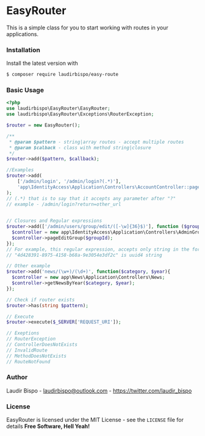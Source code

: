# EasyRouter

This is a simple class for you to start working with routes in your applications.



### Installation

Install the latest version with

```bash
$ composer require laudirbispo/easy-route
```

### Basic Usage

```php
<?php
use laudirbispo\EasyRouter\EasyRouter;
use laudirbispo\EasyRouter\Exceptions\RouterException;

$router = new EasyRouter();

/**
 * @param $pattern - string|array routes - accept multiple routes
 * @param $calback - class with method string|closure
 */
$router->add($pattern, $callback);

//Examples
$router->add(
    ['/admin/login', '/admin/login?(.*)'], 
    'app\IdentityAccess\Application\Controllers\AccountController::pageLogin'
);
// (.*) that is to say that it accepts any parameter after "?"
// example - /admin/login?return=other_url
 

// Closures and Regular expressions
$router->add(['/admin/users/group/edit/([-\w]{36}$)'], function ($groupId){
  $controller = new app\IdentityAccess\Application\Controllers\AdminGroups;
  $controller->pageEditGroup($groupId);
});
// For example, this regular expression, accepts only string in the format "4d428391-8975-4158-b68a-9e3054e3df2c" 
// "4d428391-8975-4158-b68a-9e3054e3df2c" is uuid4 string

// Other example
$router->add('news/(\w+)/(\d+)', function($category, $year){
  $controller = new app\News\Application\Controllers\News;
  $controller->getNewsByYear($category, $year);
});

// Check if router exists
$router->has(string $pattern);

// Execute 
$router->execute($_SERVER['REQUEST_URI']);

// Exeptions 
// RouterException
// ControllerDoesNotExists
// InvalidRoute
// MethodDoesNotExists
// RouteNotFound

```

### Author

Laudir Bispo - <laudirbispo@outlook.com> - <https://twitter.com/laudir_bispo><br />

### License

EasyRouter is licensed under the MIT License - see the `LICENSE` file for details
**Free Software, Hell Yeah!**
